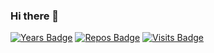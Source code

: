 ### Hi there 👋

 [![Years Badge](https://badges.pufler.dev/years/ShowMeYourSkil)](https://https://progen-bot.de)
 [![Repos Badge](https://badges.pufler.dev/repos/ShowMeYourSkil)](https://progen-bot.de)
 [![Visits Badge](https://badges.pufler.dev/visits/ShowMeYourSkil/ShowMeYourSkil)](https://progen-bot.de)
 




<!--
**ShowMeYourSkil/ShowMeYourSkil** is a ✨ _special_ ✨ repository because its `README.md` (this file) appears on your GitHub profile.

Here are some ideas to get you started:

- 🔭 I’m currently working on ...
- 🌱 I’m currently learning ...
- 👯 I’m looking to collaborate on ...
- 🤔 I’m looking for help with ...
- 💬 Ask me about ...
- 📫 How to reach me: ...
- 😄 Pronouns: ...
- ⚡ Fun fact: ...
-->
